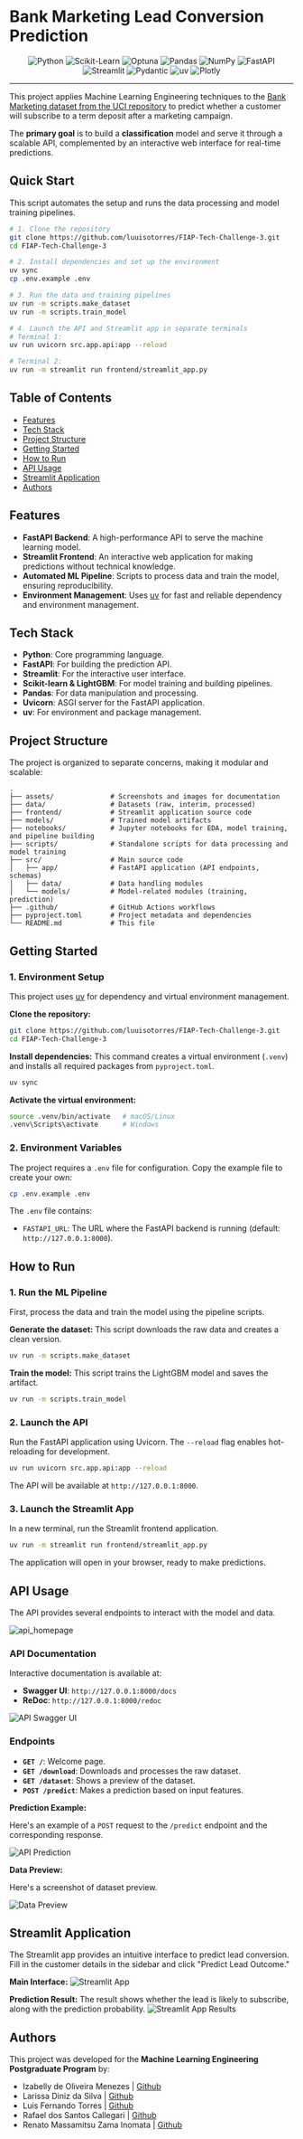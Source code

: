 
# Bank Marketing Lead Conversion Prediction

<div align="center">

  ![Python](https://img.shields.io/badge/Python-3.12-3776AB?style=for-the-badge&logo=python&logoColor=white)
  ![Scikit-Learn](https://img.shields.io/badge/SKLEARN-F7931E?style=for-the-badge&logo=scikitlearn&logoColor=white)
  ![Optuna](https://img.shields.io/badge/Optuna-002C76?style=for-the-badge&logo=optuna&logoColor=white)
  ![Pandas](https://img.shields.io/badge/Pandas-150458?style=for-the-badge&logo=pandas&logoColor=white)
  ![NumPy](https://img.shields.io/badge/NumPy-013243?style=for-the-badge&logo=numpy&logoColor=white)
  ![FastAPI](https://img.shields.io/badge/FastAPI-009688?style=for-the-badge&logo=fastapi&logoColor=white)
  ![Streamlit](https://img.shields.io/badge/Streamlit-FF4B4B?style=for-the-badge&logo=streamlit&logoColor=white)
  ![Pydantic](https://img.shields.io/badge/Pydantic-E92063?style=for-the-badge&logo=pydantic&logoColor=white)
  ![uv](https://img.shields.io/badge/uv-DE5FE9?style=for-the-badge&logo=uv&logoColor=white)
  ![Plotly](https://img.shields.io/badge/Plotly-7A76FF?style=for-the-badge&logo=plotly&logoColor=white)

</div>

---

This project applies Machine Learning Engineering techniques to the [Bank Marketing dataset from the UCI repository](https://archive.ics.uci.edu/dataset/222/bank+marketing) to predict whether a customer will subscribe to a term deposit after a marketing campaign.

The **primary goal** is to build a **classification** model and serve it through a scalable API, complemented by an interactive web interface for real-time predictions.



## Quick Start

This script automates the setup and runs the data processing and model training pipelines.

```bash
# 1. Clone the repository
git clone https://github.com/luuisotorres/FIAP-Tech-Challenge-3.git
cd FIAP-Tech-Challenge-3

# 2. Install dependencies and set up the environment
uv sync
cp .env.example .env

# 3. Run the data and training pipelines
uv run -m scripts.make_dataset
uv run -m scripts.train_model

# 4. Launch the API and Streamlit app in separate terminals
# Terminal 1:
uv run uvicorn src.app.api:app --reload

# Terminal 2:
uv run -m streamlit run frontend/streamlit_app.py
```



## Table of Contents

- [Features](#features)
- [Tech Stack](#️tech-stack)
- [Project Structure](#project-structure)
- [Getting Started](#getting-started)
- [How to Run](#️how-to-run)
- [API Usage](#api-usage)
- [Streamlit Application](#️streamlit-application)
- [Authors](#authors)



## Features

- **FastAPI Backend**: A high-performance API to serve the machine learning model.
- **Streamlit Frontend**: An interactive web application for making predictions without technical knowledge.
- **Automated ML Pipeline**: Scripts to process data and train the model, ensuring reproducibility.
- **Environment Management**: Uses [uv](https://docs.astral.sh/uv/) for fast and reliable dependency and environment management.



## Tech Stack

- **Python**: Core programming language.
- **FastAPI**: For building the prediction API.
- **Streamlit**: For the interactive user interface.
- **Scikit-learn & LightGBM**: For model training and building pipelines.
- **Pandas**: For data manipulation and processing.
- **Uvicorn**: ASGI server for the FastAPI application.
- **uv**: For environment and package management.



## Project Structure

The project is organized to separate concerns, making it modular and scalable:

```
.
├── assets/              # Screenshots and images for documentation
├── data/                # Datasets (raw, interim, processed)
├── frontend/            # Streamlit application source code
├── models/              # Trained model artifacts
├── notebooks/           # Jupyter notebooks for EDA, model training, and pipeline building
├── scripts/             # Standalone scripts for data processing and model training
├── src/                 # Main source code
│   ├── app/             # FastAPI application (API endpoints, schemas)
│   ├── data/            # Data handling modules
│   └── models/          # Model-related modules (training, prediction)
├── .github/             # GitHub Actions workflows
├── pyproject.toml       # Project metadata and dependencies
└── README.md            # This file
```



## Getting Started

### 1. Environment Setup

This project uses [uv](https://github.com/astral-sh/uv) for dependency and virtual environment management.

**Clone the repository:**
```bash
git clone https://github.com/luuisotorres/FIAP-Tech-Challenge-3.git
cd FIAP-Tech-Challenge-3
```

**Install dependencies:**
This command creates a virtual environment (`.venv`) and installs all required packages from `pyproject.toml`.
```bash
uv sync
```

**Activate the virtual environment:**
```bash
source .venv/bin/activate   # macOS/Linux
.venv\Scripts\activate      # Windows
```

### 2. Environment Variables

The project requires a `.env` file for configuration. Copy the example file to create your own:

```bash
cp .env.example .env
```

The `.env` file contains:
- `FASTAPI_URL`: The URL where the FastAPI backend is running (default: `http://127.0.0.1:8000`).



## How to Run

### 1. Run the ML Pipeline

First, process the data and train the model using the pipeline scripts.

**Generate the dataset:**
This script downloads the raw data and creates a clean version.
```bash
uv run -m scripts.make_dataset
```

**Train the model:**
This script trains the LightGBM model and saves the artifact.
```bash
uv run -m scripts.train_model
```

### 2. Launch the API

Run the FastAPI application using Uvicorn. The `--reload` flag enables hot-reloading for development.

```bash
uv run uvicorn src.app.api:app --reload
```

The API will be available at `http://127.0.0.1:8000`.

### 3. Launch the Streamlit App

In a new terminal, run the Streamlit frontend application.

```bash
uv run -m streamlit run frontend/streamlit_app.py
```

The application will open in your browser, ready to make predictions.



## API Usage

The API provides several endpoints to interact with the model and data.

![api_homepage](assets/api_homepage.png)

### API Documentation

Interactive documentation is available at:
- **Swagger UI**: `http://127.0.0.1:8000/docs`
- **ReDoc**: `http://127.0.0.1:8000/redoc`

![API Swagger UI](assets/api_swagger.png)

### Endpoints

- **`GET /`**: Welcome page.
- **`GET /download`**: Downloads and processes the raw dataset.
- **`GET /dataset`**: Shows a preview of the dataset.
- **`POST /predict`**: Makes a prediction based on input features.

**Prediction Example:**

Here's an example of a `POST` request to the `/predict` endpoint and the corresponding response.

![API Prediction](assets/api_prediction.png)

**Data Preview:**

Here's a screenshot of dataset preview.

![Data Preview](assets/api_swagger_data_preview.png)


## Streamlit Application

The Streamlit app provides an intuitive interface to predict lead conversion. Fill in the customer details in the sidebar and click "Predict Lead Outcome."

**Main Interface:**
![Streamlit App](assets/streamlit_app.png)

**Prediction Result:**
The result shows whether the lead is likely to subscribe, along with the prediction probability.
![Streamlit App Results](assets/streamlit_app_results.png)


## Authors

This project was developed for the **Machine Learning Engineering Postgraduate Program** by:  
* Izabelly de Oliveira Menezes | [Github](https://github.com/izabellyomenezes)
* Larissa Diniz da Silva | [Github](https://github.com/Ldiniz737)
* Luis Fernando Torres | [Github](https://github.com/luuisotorres)
* Rafael dos Santos Callegari | [Github](https://github.com/rafaelcallegari)
* Renato Massamitsu Zama Inomata | [Github](https://github.com/renatoinomata)